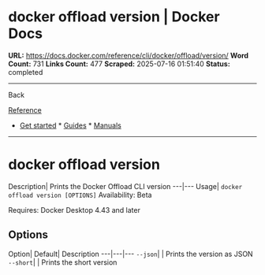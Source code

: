 # docker offload version | Docker Docs

**URL:** https://docs.docker.com/reference/cli/docker/offload/version/
**Word Count:** 731
**Links Count:** 477
**Scraped:** 2025-07-16 01:51:40
**Status:** completed

---

Back

[Reference](https://docs.docker.com/reference/)

  * [Get started](https://docs.docker.com/get-started/)   * [Guides](https://docs.docker.com/guides/)   * [Manuals](https://docs.docker.com/manuals/)

* * *

# docker offload version

Description| Prints the Docker Offload CLI version   ---|---   Usage| `docker offload version [OPTIONS]`      Availability: Beta 

Requires: Docker Desktop 4.43 and later

## Options

Option| Default| Description   ---|---|---   `--json`| | Prints the version as JSON   `--short`| | Prints the short version